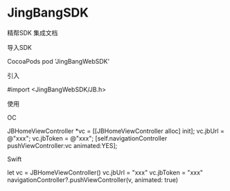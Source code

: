 # JingBangSDK
精帮SDK 集成文档

导入SDK

CocoaPods pod 'JingBangWebSDK'

引入

#import <JingBangWebSDK/JB.h>


使用

OC

JBHomeViewController *vc = [[JBHomeViewController alloc] init];
vc.jbUrl = @"xxx";
vc.jbToken = @"xxx";
[self.navigationController pushViewController:vc animated:YES];

Swift

let vc = JBHomeViewController()
vc.jbUrl = "xxx"
vc.jbToken = "xxx"
navigationController?.pushViewController(v, animated: true)


